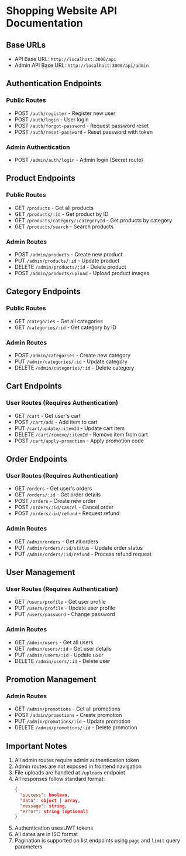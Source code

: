 # Shopping Website API Documentation

## Base URLs
- API Base URL: `http://localhost:3000/api`
- Admin API Base URL: `http://localhost:3000/api/admin`

## Authentication Endpoints

### Public Routes
- POST `/auth/register` - Register new user
- POST `/auth/login` - User login
- POST `/auth/forgot-password` - Request password reset
- POST `/auth/reset-password` - Reset password with token

### Admin Authentication
- POST `/admin/auth/login` - Admin login (Secret route)

## Product Endpoints

### Public Routes
- GET `/products` - Get all products
- GET `/products/:id` - Get product by ID
- GET `/products/category/:categoryId` - Get products by category
- GET `/products/search` - Search products

### Admin Routes
- POST `/admin/products` - Create new product
- PUT `/admin/products/:id` - Update product
- DELETE `/admin/products/:id` - Delete product
- POST `/admin/products/upload` - Upload product images

## Category Endpoints

### Public Routes
- GET `/categories` - Get all categories
- GET `/categories/:id` - Get category by ID

### Admin Routes
- POST `/admin/categories` - Create new category
- PUT `/admin/categories/:id` - Update category
- DELETE `/admin/categories/:id` - Delete category

## Cart Endpoints

### User Routes (Requires Authentication)
- GET `/cart` - Get user's cart
- POST `/cart/add` - Add item to cart
- PUT `/cart/update/:itemId` - Update cart item
- DELETE `/cart/remove/:itemId` - Remove item from cart
- POST `/cart/apply-promotion` - Apply promotion code

## Order Endpoints

### User Routes (Requires Authentication)
- GET `/orders` - Get user's orders
- GET `/orders/:id` - Get order details
- POST `/orders` - Create new order
- POST `/orders/:id/cancel` - Cancel order
- POST `/orders/:id/refund` - Request refund

### Admin Routes
- GET `/admin/orders` - Get all orders
- PUT `/admin/orders/:id/status` - Update order status
- PUT `/admin/orders/:id/refund` - Process refund request

## User Management

### User Routes (Requires Authentication)
- GET `/users/profile` - Get user profile
- PUT `/users/profile` - Update user profile
- PUT `/users/password` - Change password

### Admin Routes
- GET `/admin/users` - Get all users
- GET `/admin/users/:id` - Get user details
- PUT `/admin/users/:id` - Update user
- DELETE `/admin/users/:id` - Delete user

## Promotion Management

### Admin Routes
- GET `/admin/promotions` - Get all promotions
- POST `/admin/promotions` - Create promotion
- PUT `/admin/promotions/:id` - Update promotion
- DELETE `/admin/promotions/:id` - Delete promotion

## Important Notes

1. All admin routes require admin authentication token
2. Admin routes are not exposed in frontend navigation
3. File uploads are handled at `/uploads` endpoint
4. All responses follow standard format:
   ```json
   {
     "success": boolean,
     "data": object | array,
     "message": string,
     "error": string (optional)
   }
   ```
5. Authentication uses JWT tokens
6. All dates are in ISO format
7. Pagination is supported on list endpoints using `page` and `limit` query parameters 